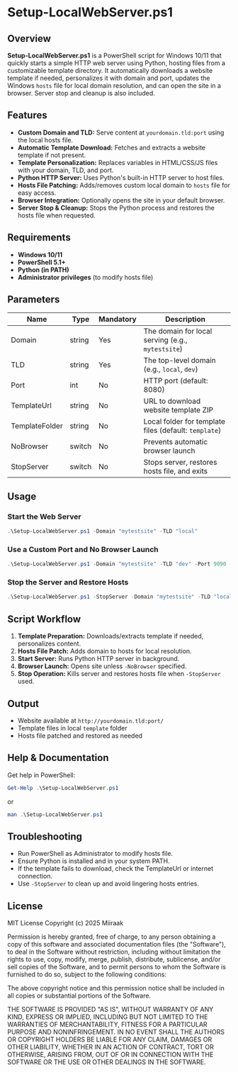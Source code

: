 # Setup-LocalWebServer.ps1

## Overview
**Setup-LocalWebServer.ps1** is a PowerShell script for Windows 10/11 that quickly starts a simple HTTP web server using Python, hosting files from a customizable template directory. It automatically downloads a website template if needed, personalizes it with domain and port, updates the Windows `hosts` file for local domain resolution, and can open the site in a browser. Server stop and cleanup is also included.

## Features
- **Custom Domain and TLD:** Serve content at `yourdomain.tld:port` using the local hosts file.
- **Automatic Template Download:** Fetches and extracts a website template if not present.
- **Template Personalization:** Replaces variables in HTML/CSS/JS files with your domain, TLD, and port.
- **Python HTTP Server:** Uses Python's built-in HTTP server to host files.
- **Hosts File Patching:** Adds/removes custom local domain to `hosts` file for easy access.
- **Browser Integration:** Optionally opens the site in your default browser.
- **Server Stop & Cleanup:** Stops the Python process and restores the hosts file when requested.

## Requirements
- **Windows 10/11**
- **PowerShell 5.1+**
- **Python (in PATH)**
- **Administrator privileges** (to modify hosts file)

## Parameters
| Name           | Type   | Mandatory | Description                                                |
|----------------|--------|-----------|------------------------------------------------------------|
| Domain         | string | Yes       | The domain for local serving (e.g., `mytestsite`)          |
| TLD            | string | Yes       | The top-level domain (e.g., `local`, `dev`)                |
| Port           | int    | No        | HTTP port (default: 8080)                                  |
| TemplateUrl    | string | No        | URL to download website template ZIP                       |
| TemplateFolder | string | No        | Local folder for template files (default: `template`)      |
| NoBrowser      | switch | No        | Prevents automatic browser launch                          |
| StopServer     | switch | No        | Stops server, restores hosts file, and exits               |

## Usage

### Start the Web Server
```powershell
.\Setup-LocalWebServer.ps1 -Domain "mytestsite" -TLD "local"
```

### Use a Custom Port and No Browser Launch
```powershell
.\Setup-LocalWebServer.ps1 -Domain "mytestsite" -TLD "dev" -Port 9090 -NoBrowser
```

### Stop the Server and Restore Hosts
```powershell
.\Setup-LocalWebServer.ps1 -StopServer -Domain "mytestsite" -TLD "local"
```

## Script Workflow
1. **Template Preparation:** Downloads/extracts template if needed, personalizes content.
2. **Hosts File Patch:** Adds domain to hosts for local resolution.
3. **Start Server:** Runs Python HTTP server in background.
4. **Browser Launch:** Opens site unless `-NoBrowser` specified.
5. **Stop Operation:** Kills server and restores hosts file when `-StopServer` used.

## Output
- Website available at `http://yourdomain.tld:port/`
- Template files in local `template` folder
- Hosts file patched and restored as needed

## Help & Documentation
Get help in PowerShell:

```powershell
Get-Help .\Setup-LocalWebServer.ps1
```

or

```powershell
man .\Setup-LocalWebServer.ps1
```

## Troubleshooting
- Run PowerShell as Administrator to modify hosts file.
- Ensure Python is installed and in your system PATH.
- If the template fails to download, check the TemplateUrl or internet connection.
- Use `-StopServer` to clean up and avoid lingering hosts entries.

## License
MIT License
Copyright (c) 2025 Miiraak

Permission is hereby granted, free of charge, to any person obtaining a copy
of this software and associated documentation files (the "Software"), to deal
in the Software without restriction, including without limitation the rights
to use, copy, modify, merge, publish, distribute, sublicense, and/or sell
copies of the Software, and to permit persons to whom the Software is
furnished to do so, subject to the following conditions:

The above copyright notice and this permission notice shall be included in all
copies or substantial portions of the Software.

THE SOFTWARE IS PROVIDED "AS IS", WITHOUT WARRANTY OF ANY KIND, EXPRESS OR
IMPLIED, INCLUDING BUT NOT LIMITED TO THE WARRANTIES OF MERCHANTABILITY,
FITNESS FOR A PARTICULAR PURPOSE AND NONINFRINGEMENT. IN NO EVENT SHALL THE
AUTHORS OR COPYRIGHT HOLDERS BE LIABLE FOR ANY CLAIM, DAMAGES OR OTHER
LIABILITY, WHETHER IN AN ACTION OF CONTRACT, TORT OR OTHERWISE, ARISING FROM,
OUT OF OR IN CONNECTION WITH THE SOFTWARE OR THE USE OR OTHER DEALINGS IN THE
SOFTWARE.